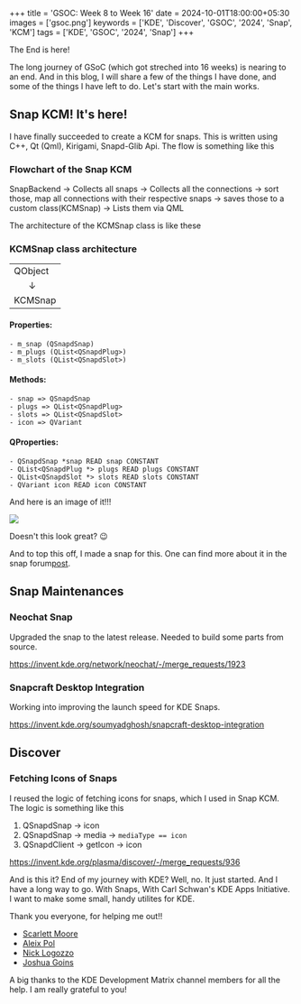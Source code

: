 +++
title = 'GSOC: Week 8 to Week 16'
date = 2024-10-01T18:00:00+05:30
images = ['gsoc.png']
keywords = ['KDE', 'Discover', 'GSOC', '2024', 'Snap', 'KCM']
tags = ['KDE', 'GSOC', '2024', 'Snap']
+++

The End is here! 

The long journey of GSoC (which got streched into 16 weeks) is nearing to an end. And in this blog, I will share a few of the things I have done, and some of the things I have left to do. Let's start with the main works.

## Snap KCM! It's here!

I have finally succeeded to create a KCM for snaps. This is written using C++, Qt (Qml), Kirigami, Snapd-Glib Api. The flow is something like this

### Flowchart of the Snap KCM

SnapBackend  &rarr; Collects all snaps &rarr; Collects all the connections &rarr; sort those, map all connections with their respective snaps &rarr; saves those to a custom class(KCMSnap) &rarr; Lists them via QML

The architecture of the KCMSnap class is like these

### KCMSnap class architecture


|   |
|---|
| QObject |
| &nbsp;&nbsp;&nbsp;&nbsp;&nbsp;&nbsp;&darr; |
| KCMSnap |

#### Properties: 
```
- m_snap (QSnapdSnap)
- m_plugs (QList<QSnapdPlug>)
- m_slots (QList<QSnapdSlot>)
```
#### Methods:

```
- snap => QSnapdSnap
- plugs => QList<QSnapdPlug>
- slots => QList<QSnapdSlot>
- icon => QVariant
```

#### QProperties:
```
- QSnapdSnap *snap READ snap CONSTANT
- QList<QSnapdPlug *> plugs READ plugs CONSTANT
- QList<QSnapdSlot *> slots READ slots CONSTANT
- QVariant icon READ icon CONSTANT
```

And here is an image of it!!!

![](https://invent.kde.org/soumyadghosh/snap-kcm/-/raw/master/resources/plugs_permissions_page.png)

Doesn't this look great? :wink:

And to top this off, I made a snap for this. One can find more about it in the snap forum[post](https://forum.snapcraft.io/t/request-for-manual-review-for-snap-kcm/43252).


## Snap Maintenances

### Neochat Snap

Upgraded the snap to the latest release. Needed to build some parts from source.

https://invent.kde.org/network/neochat/-/merge_requests/1923

### Snapcraft Desktop Integration

Working into improving the launch speed for KDE Snaps.

https://invent.kde.org/soumyadghosh/snapcraft-desktop-integration

## Discover

### Fetching Icons of Snaps

I reused the logic of fetching icons for snaps, which I used in Snap KCM. The logic is something like this

1. QSnapdSnap &rarr; icon
2. QSnapdSnap &rarr; media &rarr; `mediaType == icon`
3. QSnapdClient &rarr; getIcon &rarr; icon

https://invent.kde.org/plasma/discover/-/merge_requests/936

And is this it? End of my journey with KDE? Well, no. It just started. And I have a long way to go. With Snaps, With Carl Schwan's KDE Apps Initiative. I want to make some small, handy utilites for KDE.

Thank you everyone, for helping me out!!

- [Scarlett Moore](https://invent.kde.org/scarlettmoore)
- [Aleix Pol](https://invent.kde.org/apol)
- [Nick Logozzo](https://github.com/nlogozzo)
- [Joshua Goins](https://invent.kde.org/redstrate)

A big thanks to the KDE Development Matrix channel members for all the help. I am really grateful to you!
